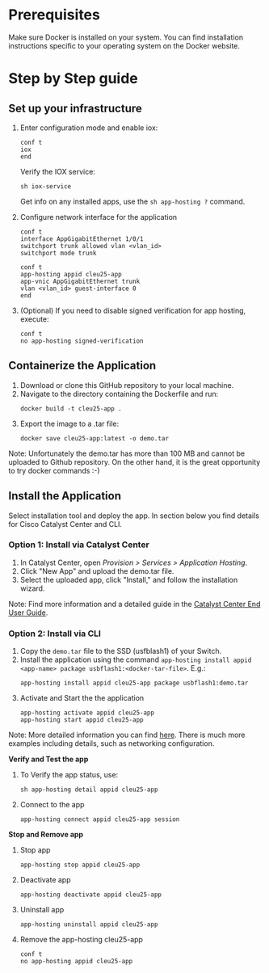 # Prerequisites

Make sure Docker is installed on your system. You can find installation instructions specific to your operating system on the Docker website.

# Step by Step guide

## Set up your infrastructure

1. Enter configuration mode and enable iox:

   ```
   conf t
   iox
   end
   ```

   Verify the IOX service:
   ```
   sh iox-service 
   ```
   Get info on any installed apps, use the `sh app-hosting ?` command.

2. Configure network interface for the application
    ```iox
   conf t
   interface AppGigabitEthernet 1/0/1
   switchport trunk allowed vlan <vlan_id>
   switchport mode trunk  
   ```
   ```iox
   conf t
   app-hosting appid cleu25-app 
   app-vnic AppGigabitEthernet trunk 
   vlan <vlan_id> guest-interface 0 
   end
   ```
3. (Optional) If you need to disable signed verification for app hosting, execute:

   ```
   conf t
   no app-hosting signed-verification
   ```

## Containerize the Application

1. Download or clone this GitHub repository to your local machine.
2. Navigate to the directory containing the Dockerfile and run:
   ```
   docker build -t cleu25-app .
   ```
3. Export the image to a .tar file:
   ```
   docker save cleu25-app:latest -o demo.tar
   ```

Note: Unfortunately the demo.tar has more than 100 MB and cannot be uploaded to Github repository. On the other hand, it is the great opportunity to try docker commands :-)

## Install the Application

Select installation tool and deploy the app. In section below you find details for Cisco Catalyst Center and CLI.

### Option 1: Install via Catalyst Center

1. In Catalyst Center, open *Provision > Services > Application Hosting*.
2. Click "New App" and upload the demo.tar file.
3. Select the uploaded app, click "Install," and follow the installation wizard.

Note: Find more information and a detailed guide in the [Catalyst Center End User Guide](https://www.cisco.com/c/en/us/td/docs/cloud-systems-management/network-automation-and-management/catalyst-center/2-3-7/user_guide/b_cisco_catalyst_center_user_guide_237/b_cisco_dna_center_ug_2_3_7_chapter_01111.html?bookSearch=true#id_132431).

### Option 2: Install via CLI

1. Copy the `demo.tar` file to the SSD (usfblash1) of your Switch.
2. Install the application using the command  `app-hosting install appid <app-name> package usbflash1:<docker-tar-file>`. E.g.:
   ```
   app-hosting install appid cleu25-app package usbflash1:demo.tar
   ```
3. Activate and Start the the application
   ```
   app-hosting activate appid cleu25-app 
   app-hosting start appid cleu25-app 
   ```

Note: More detailed information you can find [here](https://developer.cisco.com/docs/app-hosting/#!getting-cat9k-setup). There is much more examples including details, such as networking configuration.

**Verify and Test the app**

1. To Verify the app status, use:

   ```
   sh app-hosting detail appid cleu25-app 
   ```
2. Connect to the app

   ```
   app-hosting connect appid cleu25-app session   
   ```

**Stop and Remove app**

1. Stop app
   ```iox
   app-hosting stop appid cleu25-app
   ```
2. Deactivate app
   ```iox
   app-hosting deactivate appid cleu25-app
   ```
3. Uninstall app
   ```iox
   app-hosting uninstall appid cleu25-app
   ```
4. Remove the app-hosting cleu25-app
   ```iox
   conf t
   no app-hosting appid cleu25-app   
   ```
